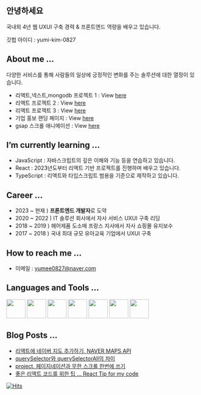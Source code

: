 ## 안녕하세요
국내외 4년 웹 UXUI 구축 경력 & 프론트엔드 역량을 배우고 있습니다.

깃헙 아이디 : yumi-kim-0827

## About me ...

다양한 서비스를 통해 사람들의 일상에 긍정적인 변화를 주는 솔루션에 대한 열정이 있습니다.

- 리액트,넥스트,mongodb 프로젝트 1 : View [here](https://yum-react-ui-kit.vercel.app/)
- 리액트 프로젝트 2 : View [here](https://yumi-kim-0827.github.io/en_tourinkorea/)
- 리액트 프로젝트 3 : View [here](https://yumi-kim-0827.github.io/simpletodo/)
- 기업 홍보 랜딩 페이지 : View [here](https://yumi-kim-0827.github.io/yumee0827_v1/#firstPage)
- gsap 스크롤 애니메이션 : View [here](https://yumi-kim-0827.github.io/yumee0827_v2/)


## I’m currently learning ...
- JavaScript : 자바스크립트의 깊은 이해와 기능 등을 연습하고 있습니다.
- React : 2023년도부터 리액트 기반 프로젝트를 진행하며 배우고 있습니다.
- TypeScript : 리액트와 타입스크립트 범용을 기준으로 제작하고 있습니다.

## Career ...
- 2023 ~ 현재 ) **프론트엔드 개발자**로 도약
- 2020 ~ 2022 ) IT 솔루션 회사에서 자사 서비스 UXUI 구축 리딩
- 2018 ~ 2019 ) 헤어제품 도소매 프랑스 지사에서 자사 쇼핑몰 유지보수
- 2017 ~ 2018 ) 국내 최대 규모 유아교육 기업에서 UXUI 구축

## How to reach me ...
- 이메일 : yumee0827@naver.com

##  Languages and Tools ...

<img src="https://cdn.jsdelivr.net/gh/devicons/devicon@latest/icons/react/react-original.svg" width="50"/> <img src="https://cdn.jsdelivr.net/gh/devicons/devicon@latest/icons/css3/css3-original.svg" width="50"/> <img src="https://cdn.jsdelivr.net/gh/devicons/devicon@latest/icons/typescript/typescript-original.svg" width="50"/> <img src="https://cdn.jsdelivr.net/gh/devicons/devicon@latest/icons/bootstrap/bootstrap-original-wordmark.svg" width="50"/> <img src="https://cdn.jsdelivr.net/gh/devicons/devicon@latest/icons/javascript/javascript-plain.svg" width="50" /> <img src="https://cdn.jsdelivr.net/gh/devicons/devicon@latest/icons/sass/sass-original.svg" width="50"/> <img src="https://cdn.jsdelivr.net/gh/devicons/devicon@latest/icons/swiper/swiper-original.svg" width="50"/>
          
## Blog Posts ...

- [리액트에 네이버 지도 추가하기, NAVER MAPS API](https://blog.naver.com/hello_world_yum/223409616394)
- [querySelector와 querySelectorAll의 차이](https://blog.naver.com/hello_world_yum/223392331250)
- [project. 페이지네이션과 무한 스크롤 한번에 쓰기](https://blog.naver.com/hello_world_yum/223451111741)
- [좋은 리액트 코드를 위한 팁 ... React Tip for my code](https://yumi-kim-0827.github.io/react/2024/05/25/Improvement-Code-in-React-js.html)
          
          

<!--
**yumi-kim-0827/yumi-kim-0827** is a ✨ _special_ ✨ repository because its `README.md` (this file) appears on your GitHub profile.

Here are some ideas to get you started:

- 🔭 I’m currently working on ...
- 🌱 I’m currently learning ...
- 👯 I’m looking to collaborate on ...
- 🤔 I’m looking for help with ...
- 💬 Ask me about ...
- 📫 How to reach me: ...
- 😄 Pronouns: ...
- ⚡ Fun fact: ...
-->


[![Hits](https://hits.seeyoufarm.com/api/count/incr/badge.svg?url=https%3A%2F%2Fgithub.com%2Fyumi-kim-0827&count_bg=%23FF9ED8&title_bg=%2362626A&icon=&icon_color=%235F4DF9&title=hits&edge_flat=false)](https://hits.seeyoufarm.com)
